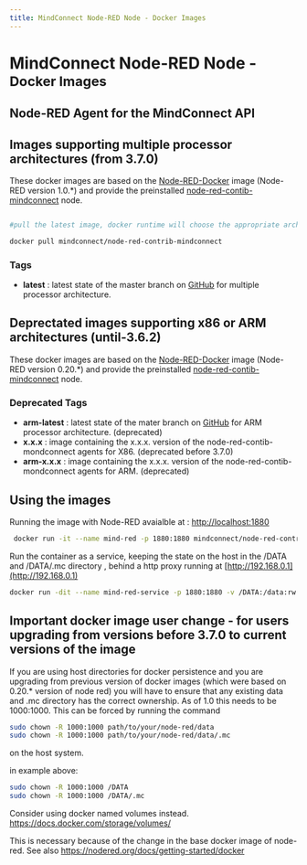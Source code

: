 ```yaml
---
title: MindConnect Node-RED Node - Docker Images
---
```


# MindConnect Node-RED Node - <small>Docker Images</small>

## Node-RED Agent for the MindConnect API

## Images supporting multiple processor architectures (from 3.7.0)

These docker images are based on the [Node-RED-Docker](https://hub.docker.com/r/nodered/node-red/) image (Node-RED version 1.0.*) and provide the preinstalled [node-red-contib-mindconnect](https://github.com/mindsphere/node-red-contrib-mindconnect) node.

``` bash

#pull the latest image, docker runtime will choose the appropriate architecture.

docker pull mindconnect/node-red-contrib-mindconnect
```

### Tags

- **latest** : latest state of the master branch on [GitHub](https://github.com/mindsphere/node-red-mindconnect) for multiple processor architecture.

## Deprectated images supporting x86 or ARM architectures (until-3.6.2)

These docker images are based on the [Node-RED-Docker](https://hub.docker.com/r/nodered/node-red-docker/) image (Node-RED version 0.20.*) and provide the preinstalled [node-red-contib-mindconnect](https://github.com/mindsphere/node-red-contrib-mindconnect) node.

### Deprecated Tags

- **arm-latest** : latest state of the mater branch on [GitHub](https://github.com/mindsphere/node-red-mindconnect) for ARM processor architecture. (deprecated)
- **x.x.x** : image containing the x.x.x. version of the node-red-contib-mondconnect agents for X86. (deprecated before 3.7.0)
- **arm-x.x.x** : image containing the x.x.x. version of the node-red-contib-mondconnect agents for ARM. (deprecated)

## Using the images

Running the image with Node-RED avaialble at : [http://localhost:1880](http://localhost:1880)

``` bash
 docker run -it --name mind-red -p 1880:1880 mindconnect/node-red-contrib-mindconnect  
```

Run the container as a service, keeping the state on the host in the /DATA and /DATA/.mc directory , behind a http proxy running at [http://192.168.0.1](http://192.168.0.1)

``` bash
docker run -dit --name mind-red-service -p 1880:1880 -v /DATA:/data:rw -v /DATA/mc:/usr/src/node-red/.mc:rw --restart unless-stopped -e HTTP_PROXY=http://192.168.0.1 mindconnect/node-red-contrib-mindconnect
```

## Important docker image user change - for users upgrading from versions before 3.7.0 to current versions of the image

If you are using host directories for docker persistence and you are upgrading from previous version of docker images (which were based on 0.20.* version of node red) you will have to ensure that any existing data and .mc directory has the correct ownership.
As of 1.0 this needs to be 1000:1000. This can be forced by running the command

```bash
sudo chown -R 1000:1000 path/to/your/node-red/data
sudo chown -R 1000:1000 path/to/your/node-red/data/.mc
```

on the host system.

in example above:

```bash
sudo chown -R 1000:1000 /DATA
sudo chown -R 1000:1000 /DATA/.mc
```

Consider using docker named volumes instead. <https://docs.docker.com/storage/volumes/>

This is necessary because of the change in the base docker image of node-red. See also <https://nodered.org/docs/getting-started/docker>
